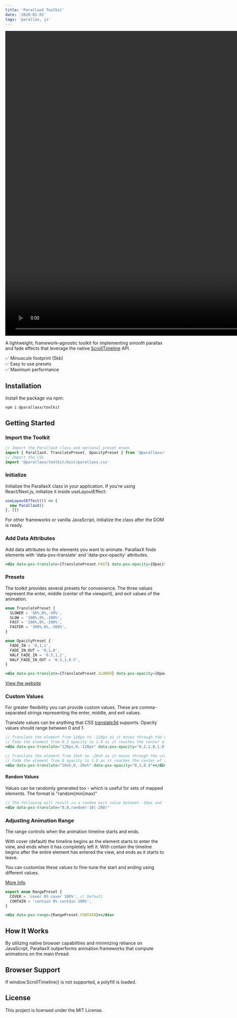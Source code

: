 ```yaml
---
title: 'ParallaxX Toolkit'
date: '2020-01-01'
tags: 'parallax, js'
---
```


<video src="https://parallaxx-site.vercel.app/parallaxx.mp4" width="1618" height="962" controls playinline muted autoplay></video>

A lightweight, framework-agnostic toolkit for implementing smooth parallax and fade effects that leverage the native [ScrollTimeline](https://developer.mozilla.org/en-US/docs/Web/API/ScrollTimeline) API.

✅ Minuscule footprint (5kb)  
✅ Easy to use presets  
✅ Maximum performance

## Installation

Install the package via npm:

```curl
npm i @parallaxx/toolkit
```

## Getting Started

### Import the Toolkit

```typescript
// Import the ParallaxX class and optional preset enums
import { ParallaxX, TranslatePreset, OpacityPreset } from '@parallaxx/toolkit'
// Import the CSS
import '@parallaxx/toolkit/dist/parallaxx.css'
```

### Initialize

Initialize the ParallaxX class in your application.
If you're using React/Next.js, initialize it inside useLayoutEffect:

```jsx
useLayoutEffect(() => {
  new ParallaxX()
}, [])
```

For other frameworks or vanilla JavaScript, initialize the class after the DOM is ready.

### Add Data Attributes

Add data attributes to the elements you want to animate.
ParallaxX finds elements with 'data-pxx-translate' and 'data-pxx-opacity' attributes.

```jsx
<div data-pxx-translate={TranslatePreset.FAST} data-pxx-opacity={OpacityPreset.FADE_IN}></div>
```

### Presets

The toolkit provides several presets for convenience.
The three values represent the enter, middle (center of the viewport), and exit values of the animation.

```typescript
enum TranslatePreset {
  SLOWER = '50%,0%,-50%',
  SLOW = '100%,0%,-100%',
  FAST = '200%,0%,-200%',
  FASTER = '300%,0%,-300%',
}

enum OpacityPreset {
  FADE_IN = '0,1,1',
  FADE_IN_OUT = '0,1,0',
  HALF_FADE_IN = '0.5,1,1',
  HALF_FADE_IN_OUT = '0.5,1,0.5',
}
```

```jsx
<div data-pxx-translate={TranslatePreset.SLOWER} data-pxx-opacity={OpacityPreset.FADE_IN_OUT}></div>
```

[View the website](https://parallaxx-site.vercel.app/)

### Custom Values

For greater flexibility you can provide custom values.
These are comma-separated strings representing the enter, middle, and exit values.

Translate values can be anything that CSS [translate3d](https://developer.mozilla.org/en-US/docs/Web/CSS/transform-function/translate3d) supports.
Opacity values should range between 0 and 1.

```jsx
// Translate the element from 120px to -120px as it moves through the view.
// Fade the element from 0.2 opacity to 1.0 as it reaches the center of the view.
<div data-pxx-translate="120px,0,-120px" data-pxx-opacity="0.2,1.0,1.0"></div>

// Translate the element from 10vh to -20vh as it moves through the view. Aligning in the center (0)
// Fade the element from 0 opacity to 1.0 as it reaches the center of the view, and then back out to 0.4 as it exits.
<div data-pxx-translate="10vh,0,-20vh" data-pxx-opacity="0,1,0.4"></div>
```

#### Random Values

Values can be randomly generated too - which is useful for sets of mapped elements.
The format is "random(min|max)"

```jsx
// The following will result in a random exit value between -10px and -200px
<div data-pxx-translate="0,0,random(-10|-200)"
```

### Adjusting Animation Range

The range controls when the animation timeline starts and ends.

With cover (default) the timeline begins as the element starts to enter the view, and ends when it has completely left it.
With contain the timeline begins after the entire element has entered the view, and ends as it starts to leave.

You can customise these values to fine-tune the start and ending using different values.

[More Info](https://scroll-driven-animations.style/tools/view-timeline/ranges/#range-start-name=cover&range-start-percentage=0&range-end-name=cover&range-end-percentage=100&view-timeline-axis=block&view-timeline-inset=0&subject-size=smaller&subject-animation=reveal&interactivity=clicktodrag&show-areas=yes&show-fromto=yes&show-labels=yes)

```typescript
export enum RangePreset {
  COVER = 'cover 0% cover 100%', // Default
  CONTAIN = 'contain 0% contain 100%',
}
```

```jsx
<div data-pxx-range={RangePreset.CONTAIN}></div>
```

## How It Works

By utilizing native browser capabilities and minimizing reliance on JavaScript, ParallaxX outperforms animation frameworks that compute animations on the main thread.

## Browser Support

If window.ScrollTimeline() is not supported, a polyfill is loaded.

## License

This project is licensed under the MIT License.
